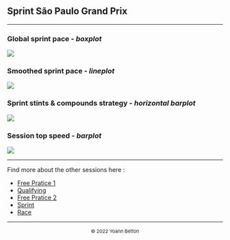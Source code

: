 ## Sprint São Paulo Grand Prix

---

### Global sprint pace - *boxplot*

<img src="/output/2022-11-13_São_Paulo_Grand_Prix/global_sprintpace_white.svg?raw=true"/>

### Smoothed sprint pace - *lineplot*

<img src="/output/2022-11-13_São_Paulo_Grand_Prix/smoothed_sprintpace_white.svg?raw=true"/>

### Sprint stints & compounds strategy - *horizontal barplot*

<img src="/output/2022-11-13_São_Paulo_Grand_Prix/sprint_stints_compounds_stategy_white.svg?raw=true"/>

### Session top speed - *barplot*

<img src="/output/2022-11-13_São_Paulo_Grand_Prix/topspeed_sprint_white.svg?raw=true"/>

--- 

Find more about the other sessions here :
  - [Free Pratice 1](/page/FP1/2022-11-13_São_Paulo_Grand_Prix)
  - [Qualifying](/page/Qualifying/2022-11-13_São_Paulo_Grand_Prix) 
  - [Free Pratice 2](/page/FP2/2022-11-13_São_Paulo_Grand_Prix)
  - [Sprint](/page/Sprint/2022-11-13_São_Paulo_Grand_Prix)
  - [Race](/page/Race/2022-11-13_São_Paulo_Grand_Prix)

---

<div style="text-align: center">
  <p style="font-size:11px">&copy; 2022 Yoann Betton</p>
</div>

<!-- ---

<p style="font-size:11px">Page generated from <a href="https://github.com/yoannbtn/yoannbtn.github.io">github.com/yoannbtn</a>.</p> -->